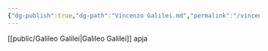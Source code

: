 ```yaml
---
{"dg-publish":true,"dg-path":"Vincenzo Galilei.md","permalink":"/vincenzo-galilei/"}
---
```


[[public/Galileo Galilei\|Galileo Galilei]] apja